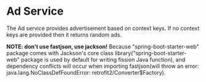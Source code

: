 # Ad Service

The Ad service provides advertisement based on context keys. If no context keys are provided then it returns random ads.

**NOTE: don't use fastjson, use jackson!** Because "spring-boot-starter-web" package comes with Jackson's core class library("spring-boot-starter-web" package is used by default for writing fission Java function), and dependency conflicts will occur when importing fastjson(will throw an error: java.lang.NoClassDefFoundError: retrofit2/Converter$Factory).